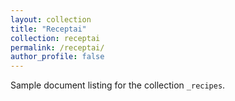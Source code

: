 ```yaml
---
layout: collection
title: "Receptai"
collection: receptai
permalink: /receptai/
author_profile: false
---
```


Sample document listing for the collection `_recipes`.
